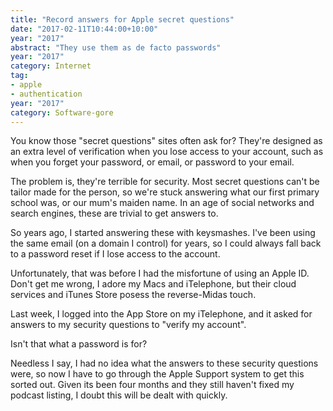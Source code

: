```yaml
---
title: "Record answers for Apple secret questions"
date: "2017-02-11T10:44:00+10:00"
year: "2017"
abstract: "They use them as de facto passwords"
year: "2017"
category: Internet
tag:
- apple
- authentication
year: "2017"
category: Software-gore
---
```

You know those "secret questions" sites often ask for? They're designed as an extra level of verification when you lose access to your account, such as when you forget your password, or email, or password to your email.

The problem is, they're terrible for security. Most secret questions can't be tailor made for the person, so we're stuck answering what our first primary school was, or our mum's maiden name. In an age of social networks and search engines, these are trivial to get answers to.

So years ago, I started answering these with keysmashes. I've been using the same email (on a domain I control) for years, so I could always fall back to a password reset if I lose access to the account.

Unfortunately, that was before I had the misfortune of using an Apple ID. Don't get me wrong, I adore my Macs and iTelephone, but their cloud services and iTunes Store posess the reverse-Midas touch.

Last week, I logged into the App Store on my iTelephone, and it asked for answers to my security questions to "verify my account".

Isn't that what a password is for?

Needless I say, I had no idea what the answers to these security questions were, so now I have to go through the Apple Support system to get this sorted out. Given its been four months and they still haven't fixed my podcast listing, I doubt this will be dealt with quickly.


